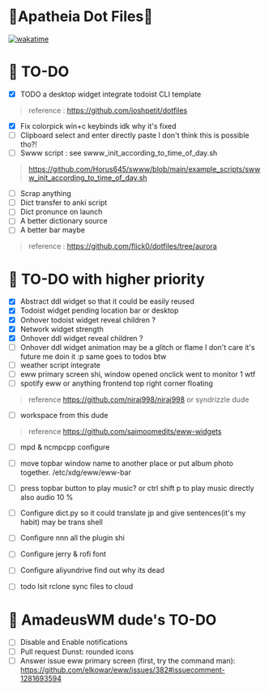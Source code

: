 # 🌸**Apatheia Dot Files**🌸

[![wakatime](https://wakatime.com/badge/user/ca8ee90f-41ed-4653-9432-b49b81b95472/project/6770a61d-075b-4c44-97b1-fa3ccd3ffca9.svg)](https://wakatime.com/badge/user/ca8ee90f-41ed-4653-9432-b49b81b95472/project/6770a61d-075b-4c44-97b1-fa3ccd3ffca9)


# 🔨 TO-DO
- [x] TODO a desktop widget integrate todoist CLI template
>   reference : https://github.com/joshpetit/dotfiles
- [x] Fix colorpick win+c keybinds idk why it's fixed
- [ ] Clipboard select and enter directly paste I don't think this is possible tho?!
- [ ] Swww script : see swww_init_according_to_time_of_day.sh
> https://github.com/Horus645/swww/blob/main/example_scripts/swww_init_according_to_time_of_day.sh
- [ ] Scrap anything
- [ ] Dict transfer to anki script
- [ ] Dict pronunce on launch
- [ ] A better dictionary source
- [ ] A better bar maybe 
>   reference : https://github.com/flick0/dotfiles/tree/aurora



# 🔨 TO-DO with higher priority
- [x] Abstract ddl widget so that it could be easily reused
- [x] Todoist widget pending location bar or desktop
- [x] Onhover todoist widget reveal children ?
- [x] Network widget strength
- [x] Onhover ddl widget reveal children ? 
- [ ] Onhover ddl widget animation may be a glitch or flame I don't care it's future me doin it :p same goes to todos btw
- [ ] weather script integrate
- [ ] eww primary screen shi, window opened onclick went to monitor 1 wtf
- [ ] spotify eww or anything frontend top right corner floating
> reference https://github.com/niraj998/niraj998 or syndrizzle dude
- [ ] workspace from this dude
> reference https://github.com/saimoomedits/eww-widgets
- [ ] mpd & ncmpcpp configure
- [ ] move topbar window name to another place or put album photo together.
/etc/xdg/eww/eww-bar
- [ ] press topbar button to play music? or ctrl shift p to play music directly also audio 10 %
- [ ] Configure dict.py so it could translate jp and give sentences(it's my habit) may be trans shell
- [ ] Configure nnn all the plugin shi
- [ ] Configure jerry & rofi font
- [ ] Configure aliyundrive find out why its dead
- [ ] todo lsit rclone sync files to cloud 



# 🔨 AmadeusWM dude's TO-DO
- [ ] Disable and Enable notifications
- [ ] Pull request Dunst: rounded icons
- [ ] Answer issue eww primary screen (first, try the command man): https://github.com/elkowar/eww/issues/382#issuecomment-1281693594
